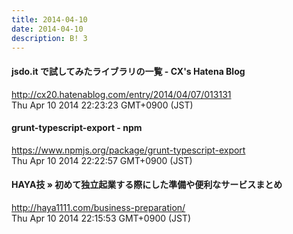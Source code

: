 ```yaml
---
title: 2014-04-10
date: 2014-04-10
description: B! 3
---
```


#### jsdo.it で試してみたライブラリの一覧 - CX's Hatena Blog
http://cx20.hatenablog.com/entry/2014/04/07/013131<br>
Thu Apr 10 2014 22:23:23 GMT+0900 (JST)<br>


#### grunt-typescript-export  -  npm
https://www.npmjs.org/package/grunt-typescript-export<br>
Thu Apr 10 2014 22:22:57 GMT+0900 (JST)<br>


#### HAYA技 » 初めて独立起業する際にした準備や便利なサービスまとめ
http://haya1111.com/business-preparation/<br>
Thu Apr 10 2014 22:15:53 GMT+0900 (JST)<br>


